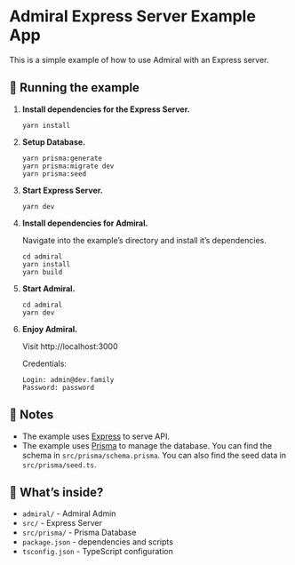 # Admiral Express Server Example App

This is a simple example of how to use Admiral with an Express server.

## 🚀 Running the example

1. **Install dependencies for the Express Server.**
    ```shell
    yarn install
    ```
2. **Setup Database.**
    ```shell
    yarn prisma:generate
    yarn prisma:migrate dev
    yarn prisma:seed
    ```
3. **Start Express Server.**

    ```shell
    yarn dev
    ```

4. **Install dependencies for Admiral.**

    Navigate into the example’s directory and install it’s dependencies.

    ```shell
    cd admiral
    yarn install
    yarn build
    ```

5. **Start Admiral.**
    ```shell
    cd admiral
    yarn dev
    ```
6. **Enjoy Admiral.**

    Visit http://localhost:3000

    Credentials:

    ```
    Login: admin@dev.family
    Password: password
    ```

## 📝 Notes

-   The example uses [Express](https://expressjs.com/) to serve API.
-   The example uses [Prisma](https://www.prisma.io/) to manage the database. You can find the schema in `src/prisma/schema.prisma`. You can also find the seed data in `src/prisma/seed.ts`.

## 🧐 What’s inside?

-   `admiral/` - Admiral Admin
-   `src/` - Express Server
-   `src/prisma/` - Prisma Database
-   `package.json` - dependencies and scripts
-   `tsconfig.json` - TypeScript configuration
